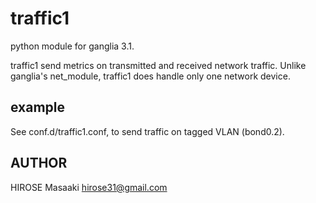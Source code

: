traffic1
===============

python module for ganglia 3.1.

traffic1 send metrics on transmitted and received network traffic. Unlike
ganglia's net_module, traffic1 does handle only one network device.

## example

See conf.d/traffic1.conf, to send traffic on tagged VLAN (bond0.2).

## AUTHOR

HIROSE Masaaki <hirose31@gmail.com>


